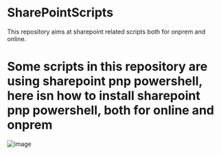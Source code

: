 # SharePointScripts
This repository aims at sharepoint related scripts both for onprem and online. 

# Some scripts in this repository are using sharepoint pnp powershell, here isn how to install sharepoint pnp powershell, both for online and onprem
![image](https://user-images.githubusercontent.com/9314578/161921508-6680bd92-aa7b-4ebf-b751-c2e731564ec9.png)
